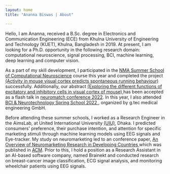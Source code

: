 ```yaml
---
layout: home
title: "Ananna Biswas | About"

---
```


 Hello, I am Ananna, received a B.Sc. degree in Electronics and Communication Engineering (ECE) from Khulna University of Engineering and Technology (KUET), Khulna,
 Bangladesh in 2019. At present, I am looking for a Ph.D. opportunity in the following research domain: computational neuroscience, signal processing, BCI, machine
 learning, deep learning and computer vision.

 As a part of my skill development, I participated in the <a href = "https://compneuro.neuromatch.io/tutorials/intro.html">NMA Summer School of Computational
 Neuroscience</a> course this year and completed the project <a href = "https://anannabiswas.github.io/projects"> (Activity in mouse visual cortex predicts spontaneous
 running behaviour)</a> successfully. Additionally, our abstract <a href = "https://conference.neuromatch.io/abstract?edition=2022-5&submission_id=recZnWRlYhS39CEJW">
 (Exploring the different functions of excitatory and inhibitory cells in visual cortex of mouse) </a> has been accepted as a flash talk in <a href=                        "https://conference.neuromatch.io/"> neuromatch conference 2022</a>. In this year, I also attended <a href = "https://www.gtec.at/spring-school-2022/"> BCI & 
 Neurotechnology Spring School 2022 </a>, organized by g.tec medical engineering GmbH.
 
 Before attending these summer schools, I worked as a Research Engineer in the AimsLab, at United International University <a href = "https://www.uiu.ac.bd/">(UIU)</a>,
 Dhaka. I predicted consumers' preference, their purchase intention, and attention for specific marketing stimuli through machine learning models using EEG signals and 
 Eye-tracker. My study on neuromarketing led to an conference paper, <a href = "https://anannabiswas.github.io/assets/paper/icca.pdf"> An Overview of Neuromarketing 
 Research in Developing Countries </a> which was published in <a href= "https://dl.acm.org/doi/abs/10.1145/3542954.3542977">
 ACM</a>.
 Prior to this, I hold a position as a Research Assistant in an AI-based software company, named Brainekt and conducted research on breast-cancer image classification, 
 ECG signal analysis, and monitoring wheelchair patients using EEG signals. 
 
 

